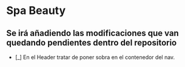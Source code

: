 # Spa Beauty
## Se irá añadiendo las modificaciones que van quedando pendientes dentro del repositorio

- [_] En el Header tratar de poner sobra en el contenedor del nav.
